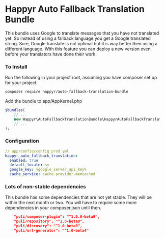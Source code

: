 # Happyr Auto Fallback Translation Bundle

This bundle uses Google to translate messages that you have not translated yet. So instead of using a fallback language
you get a Google translated string. Sure, Google translate is not optimal but it is way better then using a different
language. With this feature you can deploy a new version even before your translators have done their work. 

### To Install

Run the following in your project root, assuming you have composer set up for your project
```sh
composer require happyr/auto-fallback-translation-bundle
```

Add the bundle to app/AppKernel.php

```php
$bundles(
    // ...
    new Happyr\AutoFallbackTranslationBundle\HappyrAutoFallbackTranslationBundle(),
    // ...
);
```


### Configuration

```yaml
// app/config/config_prod.yml
happyr_auto_fallback_translation:
  enabled: true
  default_locale: sv
  google_key: %google_server_api_key%
  cache_service: cache.provider.memcached
```

### Lots of non-stable dependencies

This bundle has some dependencies that are not yet stable. They will be within the next month or two. You will have to
require some more dependencies in your composer.json until then. 

```json
    "puli/composer-plugin": "^1.0.0-beta9",
    "puli/repository": "^1.0-beta9",
    "puli/discovery": "^1.0-beta9",
    "puli/url-generator": "^1.0-beta4"
```
